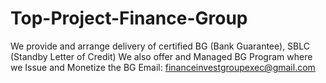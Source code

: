 # Top-Project-Finance-Group
We provide and arrange delivery of certified BG (Bank Guarantee), SBLC (Standby Letter of Credit)  We also offer and Managed BG Program where we Issue and Monetize the BG Email: financeinvestgroupexec@gmail.com
